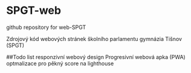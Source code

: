 # SPGT-web
github repository for web-SPGT

Zdrojový kód webových stránek školního parlamentu gymnázia Tišnov (SPGT)

##Todo list
responzivní webový design
Progresivní webová apka (PWA)
optmalizace pro pěkný score na lighthouse
